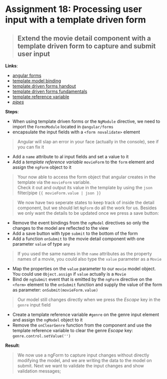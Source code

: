 Assignment 18: Processing user input with a template driven form
==============================================

> ## Extend the movie detail component with a template driven form to capture and submit user input

**Links**:
- [angular forms](https://angular.io/docs/ts/latest/guide/forms.html)
- [template model binding](https://angular-2-training-book.rangle.io/handout/forms/template-driven/template-model-binding.html)
- [template driven forms handout](https://angular-2-training-book.rangle.io/handout/forms/template-driven/template-driven_forms.html)
- [template driven forms fundamentals](https://toddmotto.com/angular-2-forms-template-driven)
- [template reference variable](https://angular.io/docs/ts/latest/guide/template-syntax.html#!#ref-vars)
- *[pipes](https://angular.io/docs/ts/latest/guide/pipes.html)*

**Steps**:
- When using template driven forms or the `NgModule` directive, we need to import the `FormsModule` located in `@angular/forms`
- encapsulate the input fields with a `<form novalidate>` element
> Angular will slap an error in your face (actually in the console), see if you can fix it
- Add a `name` attribute to al input fields and set a value to it 
- Add a *template reference variable* `movieForm` to the `form` element and assign the `ngForm` object to it
> Your now able to access the form object that angular creates in the template via the `movieForm` variable.  
> Check it out and output its value in the template by using the `json` filter/pipe `{{ movieForm.value | json }}`

> We now have two seperate states to keep track of inside the detail component, but we should let `NgForm` do all the work for us.
> Besides we only want the details to be updated once we press a save button:
- Remove the event bindings from the `ngModel` directives so only the changes to the model are reflected to the view
- Add a save button with type `submit` to the bottom of the form
- Add a function `onSubmit` to the movie detail component with one parameter `value` of type `any`
> If you used the same names in the `name` attributes as the property names of a movie, you could also type the `value` parameter as a `Movie`
- Map the properties on the `value` parameter to our `movie` model object. You could use `Object.assign` if `value` actually is a `Movie`
- Bind de `ngSubmit` event that is emitted by the `ngForm` directive on the `<form>` element to the `onSubmit` function and supply the value of the form as parameter: `onSubmit(movieForm.value)`
> Our model still changes directly when we press the *Escape* key in the `genre` input field
- Create a template reference variable `#genre` on the genre input element and assign the `ngModel` object to it
- Remove the `onClearGenre` function from the component and use the template reference variable to clear the genre *Escape* key: `genre.control.setValue('')` 

**Result**:
> We now use a ngForm to capture input changes without directly modifying the model, and we are writing the data to the model on submit.
> Next we want to validate the input changes and show validation messages;